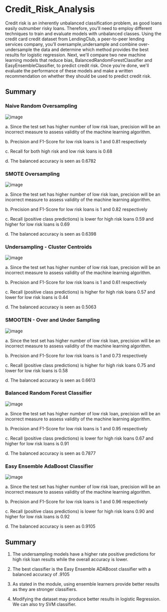 # Credit_Risk_Analysis

Credit risk is an inherently unbalanced classification problem, as good loans easily outnumber risky loans. Therefore, you’ll need to employ different techniques to train and evaluate models with unbalanced classes. Using the credit card credit dataset from LendingClub, a peer-to-peer lending services company, you’ll oversample,undersample and combine over-undersample the data and determine which method provides the best results for logistic regression. Next, we'll compare two new machine learning models that reduce bias, BalancedRandomForestClassifier and EasyEnsembleClassifier, to predict credit risk. Once you’re done, we'll evaluate the performance of these models and make a written recommendation on whether they should be used to predict credit risk.

## Summary

### Naive Random Oversampling

![image](https://user-images.githubusercontent.com/100053788/177453992-93f4fecb-8f3f-4e15-81fd-89e2f6a4b9a8.png)

  a. Since the test set has higher number of low risk loan, precision will be an incorrect measure to assess validity of the machine learning algorithm.
  
  b. Precision and F1-Score for low risk loans is 1 and 0.81 respectively
  
  c. Recall for both high risk and low risk loans is 0.68
  
  d. The balanced accuracy is seen as 0.6782
  
### SMOTE Oversampling

![image](https://user-images.githubusercontent.com/100053788/177453918-b18721e5-7ae5-40d3-89da-ec5306d813ac.png)

  a. Since the test set has higher number of low risk loan, precision will be an incorrect measure to assess validity of the machine learning algorithm.
  
  b. Precision and F1-Score for low risk loans is 1 and 0.82 respectively
  
  c. Recall (positive class predictions) is lower for high risk loans 0.59 and higher for low risk loans is 0.69
  
  d. The balanced accuracy is seen as 0.6398
  
### Undersampling - Cluster Centroids

![image](https://user-images.githubusercontent.com/100053788/177453854-38f762b4-a38f-4257-ae6c-5d18f9324ee5.png)

  a. Since the test set has higher number of low risk loan, precision will be an incorrect measure to assess validity of the machine learning algorithm.
  
  b. Precision and F1-Score for low risk loans is 1 and 0.61 respectively
  
  c. Recall (positive class predictions) is higher for high risk loans 0.57 and lower for low risk loans is 0.44
  
  d. The balanced accuracy is seen as 0.5063

### SMOOTEN - Over and Under Sampling

![image](https://user-images.githubusercontent.com/100053788/177454322-4287c5a5-4eca-4bea-bd7e-dfadeb5d3016.png)

  a. Since the test set has higher number of low risk loan, precision will be an incorrect measure to assess validity of the machine learning algorithm.
  
  b. Precision and F1-Score for low risk loans is 1 and 0.73 respectively
  
  c. Recall (positive class predictions) is higher for high risk loans 0.75 and lower for low risk loans is 0.58
  
  d. The balanced accuracy is seen as 0.6613
  
 ### Balanced Random Forest Classifier
 
 ![image](https://user-images.githubusercontent.com/100053788/177454897-68d42839-6514-4ad3-a45f-0c2a3102a46a.png)

  a. Since the test set has higher number of low risk loan, precision will be an incorrect measure to assess validity of the machine learning algorithm.
  
  b. Precision and F1-Score for low risk loans is 1 and 0.95 respectively
  
  c. Recall (positive class predictions) is lower for high risk loans 0.67 and higher for low risk loans is 0.91
  
  d. The balanced accuracy is seen as 0.7877
  
  ### Easy Ensemble AdaBoost Classifier
  
  ![image](https://user-images.githubusercontent.com/100053788/177455269-13f65674-48d3-4890-aeca-7d1aea108260.png)

  a. Since the test set has higher number of low risk loan, precision will be an incorrect measure to assess validity of the machine learning algorithm.
  
  b. Precision and F1-Score for low risk loans is 1 and 0.96 respectively
  
  c. Recall (positive class predictions) is lower for high risk loans 0.90 and higher for low risk loans is 0.92
  
  d. The balanced accuracy is seen as 0.9105
  
## Summary
  
1. The undersampling models have a higher rate positive predictions for high risk loan results while the overall accuracy is lower.

2. The best classifier is the Easy Ensemble ADABoost classifier with a balanced accuracy of .9105

3. As stated in the module, using ensemble learners provide better results as they are stronger classifiers.

4. Modifying the dataset may produce better results in logistic Regression. We can also try SVM classifier.
